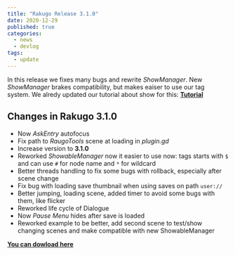 ```yaml
---
title: "Rakugo Release 3.1.0"
date: 2020-12-29
published: true
categories:
  - news
  - devlog
tags:
  - update
---
```


In this release we fixes many bugs and rewrite *ShowManager*.
New *ShowManager* brakes compatibility, but makes eaiser to use our tag system.
We alredy updated our tutorial about show for this:
[**Tutorial**](https://rakugoteam.github.io/RakugoDocs/tutorials/basic/tut05.html)

## Changes in Rakugo 3.1.0

- Now *AskEntry* autofocus
- Fix path to *RaugoTools* scene at loading in *plugin.gd*
- Increase version to **3.1.0**
- Reworked *ShowableManager* now it easier to use now: tags starts with `$` and can use `#` for node name and `*` for wildcard
- Better threads handling to fix some bugs with rollback, especially after scene change
- Fix bug with loading save thumbnail when using saves on path `user://`
- Better jumping, loading scene,  added timer to avoid some bugs with them, like flicker
- Reworked life cycle of Dialogue
- Now *Pause Menu* hides after save is loaded
- Reworked example to be better, add second scene to test/show changing scenes and make compatible with new ShowableManager

[**You can dowload here**](/download)


